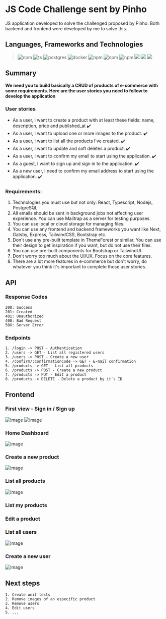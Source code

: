 # JS Code Challenge sent by Pinho
JS application developed to solve the challenged proposed by Pinho. Both backend and frontend were developed by me to solve this.

## Languages, Frameworks and Technologies
> ![npm](https://img.shields.io/npm/v/express?color=black&label=NodeJS&logo=node.js)
> ![ts](https://flat.badgen.net/badge/-/TypeScript/blue?icon=typescript&label)
> ![postgres](https://img.shields.io/badge/postgresql-10.0-blue?label=PostgreSQL&logo=postgresql)
> ![docker](https://img.shields.io/badge/3.3.0-blue?label=Docker&logo=docker)
> ![npm](https://img.shields.io/npm/v/express?color=black&label=Express&logo=node.js)
> ![npm](https://img.shields.io/npm/v/react?color=black&label=React&logo=react)
> ![npm](https://img.shields.io/npm/v/knex?color=black&label=Knex&logo=wolfram&logoColor=orange)
> ![](https://img.shields.io/badge/token-JWT-informational)
> ![](https://img.shields.io/badge/mail-mailtrap-informational)
> ![](https://img.shields.io/badge/cloud-cloudnary-informational)

## Summary
> 
**We need you to build basically a CRUD of products of e-commerce with some requirements. Here are the user stories you need to follow to develop the application**

### User stories
-   As a user, I want to create a product with at least these fields: name, description, price and published_at :heavy_check_mark:
-   As a user, I want to upload one or more images to the product. :heavy_check_mark:
-   As a user, I want to list all the products I've created. :heavy_check_mark:   
-   As a user, I want to update and soft deletes a product. :heavy_check_mark:
-   As a user, I want to confirm my email to start using the application. :heavy_check_mark:
-   As a guest, I want to sign up and sign in to the application. :heavy_check_mark:
-   As a new user, I need to confirm my email address to start using the application. :heavy_check_mark:
### Requirements:
1.  Technologies you must use but not only: React, Typescript, Nodejs, PostgreSQL    
2.  All emails should be sent in background jobs not affecting user experience. You can use Mailtrap as a server for testing purposes.    
3.  You can use local or cloud storage for managing files.    
4.  You can use any frontend and backend frameworks you want like Next, Gatsby, Express, TailwindCSS, Bootstrap etc.    
5.  Don't use any pre-built template in ThemeForest or similar. You can use their design to get inspiration if you want, but do not use their files.    
6.  You can use pre-built components for Bootstrap or TailwindUI.    
7.  Don't worry too much about the UI/UX. Focus on the core features.    
8.  There are a lot more features in e-commerce but don't worry, do whatever you think it's important to complete those user stories.

## API
### Response Codes 
```
200: Success
201: Created
401: Unauthorized
400: Bad Request
50X: Server Error
```
### Endpoints
``` 
1. /login -> POST - Authentication
2. /users -> GET - List all registered users
3. /users -> POST - Create a new user
4. /confirm/:confirmationCode -> GET - E-mail confirmation
5. /products -> GET - List all products
6. /products -> POST - Create a new product
7. /products -> PUT - Edit a product
8. /products -> DELETE - Delete a product by it`s ID
```
## Frontend
### First view - Sign in / Sign up
![image](https://user-images.githubusercontent.com/21188945/114625187-3eeae980-9c88-11eb-97a7-411363fcdee9.png)
![image](https://user-images.githubusercontent.com/21188945/114625218-47dbbb00-9c88-11eb-9bfb-03b50c361b61.png)
### Home Dashboard
![image](https://user-images.githubusercontent.com/21188945/114625281-5e821200-9c88-11eb-8391-f134dfa49641.png)
### Create a new product
![image](https://user-images.githubusercontent.com/21188945/114625343-75c0ff80-9c88-11eb-85c1-de027f5f983c.png)
### List all products
![image](https://user-images.githubusercontent.com/21188945/114625353-7fe2fe00-9c88-11eb-83cf-cc4f3bd05c64.png)
### List my products

### Edit a product

### List all users
![image](https://user-images.githubusercontent.com/21188945/114625725-13b4ca00-9c89-11eb-90dd-f70d7e79b9ae.png)
### Create a new user
![image](https://user-images.githubusercontent.com/21188945/114625750-1ca59b80-9c89-11eb-8805-5d835d0fb1cf.png)
## Next steps
```
1. Create unit tests
2. Remove images of an especific product
3. Remove users
4. Edit users
5. ...
```

